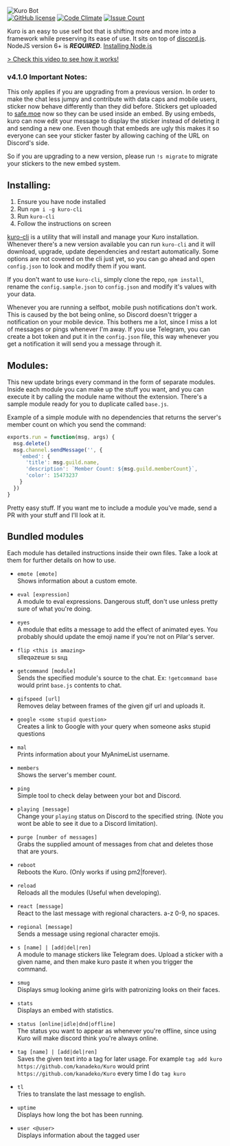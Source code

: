 ![Kuro Bot](http://i.imgur.com/ohS1PwH.png)   
[![GitHub license](https://img.shields.io/badge/license-MIT-blue.svg)](https://raw.githubusercontent.com/kanadeko/Kuro/master/LICENSE)
[![Code Climate](https://codeclimate.com/github/kanadeko/Kuro/badges/gpa.svg)](https://codeclimate.com/github/kanadeko/Kuro)
[![Issue Count](https://codeclimate.com/github/kanadeko/Kuro/badges/issue_count.svg)](https://codeclimate.com/github/kanadeko/Kuro)

Kuro is an easy to use self bot that is shifting more and more into a framework while preserving its ease of use. It sits on top of [discord.js](https://github.com/hydrabolt/discord.js/). 
NodeJS version 6+ is ***REQUIRED***. [Installing Node.js](https://nodejs.org/en/download/package-manager/)

[> Check this video to see how it works!](https://my.mixtape.moe/pwcrem.webm)

### v4.1.0 Important Notes:
This only applies if you are upgrading from a previous version.
In order to make the chat less jumpy and contribute with data caps and mobile users, sticker now behave differently than they did before. Stickers get uploaded to [safe.moe](https://safe.moe) now so they can be used inside an embed. By using embeds, kuro can now edit your message to display the sticker instead of deleting it and sending a new one. Even though that embeds are ugly this makes it so everyone can see your sticker faster by allowing caching of the URL on Discord's side.

So if you are upgrading to a new version, please run `!s migrate` to migrate your stickers to the new embed system.

## Installing:
1. Ensure you have node installed
2. Run `npm i -g kuro-cli`
3. Run `kuro-cli`
4. Follow the instructions on screen

[kuro-cli](https://github.com/Pitu/kuro-cli) is a utility that will install and manage your Kuro installation. Whenever there's a new version available you can run `kuro-cli` and it will download, upgrade, update dependencies and restart automatically. Some options are not covered on the cli just yet, so you can go ahead and open `config.json` to look and modify them if you want.

If you don't want to use `kuro-cli`, simply clone the repo, `npm install`, rename the `config.sample.json` to `config.json` and modify it's values with your data.

Whenever you are running a selfbot, mobile push notifications don't work. This is caused by the bot being online, so Discord doesn't trigger a notification on your mobile device. This bothers me a lot, since I miss a lot of messages or pings whenever I'm away. If you use Telegram, you can create a bot token and put it in the `config.json` file, this way whenever you get a notification it will send you a message through it.

## Modules:
This new update brings every command in the form of separate modules. Inside each module you can make up the stuff you want, and you can execute it by calling the module name without the extension. There's a sample module ready for you to duplicate called `base.js`.

Example of a simple module with no dependencies that returns the server's member count on which you send the command:
```javascript
exports.run = function(msg, args) {
  msg.delete()
  msg.channel.sendMessage('', {
    'embed': {
      'title': msg.guild.name,
      'description': `Member Count: ${msg.guild.memberCount}`,
      'color': 15473237
    }
  })
}
```

Pretty easy stuff.
If you want me to include a module you've made, send a PR with your stuff and I'll look at it.

## Bundled modules

Each module has detailed instructions inside their own files. Take a look at them for further details on how to use.

- `emote [emote]`  
  Shows information about a custom emote.

- `eval [expression]`  
  A module to eval expressions. Dangerous stuff, don't use unless pretty sure of what you're doing.
  
- `eyes`  
  A module that edits a message to add the effect of animated eyes. You probably should update the emoji name if you're not on Pilar's server.

- `flip <this is amazing>`  
  sllɐqǝzɐɯɐ sı sıɥʇ

- `getcommand [module]`  
  Sends the specified module's source to the chat. Ex: `!getcommand base` would print `base.js` contents to chat.

- `gifspeed [url]`  
  Removes delay between frames of the given gif url and uploads it.

- `google <some stupid question>`  
  Creates a link to Google with your query when someone asks stupid questions

- `mal`  
  Prints information about your MyAnimeList username.

- `members`  
  Shows the server's member count.

- `ping`  
  Simple tool to check delay between your bot and Discord.

- `playing [message]`  
  Change your `playing` status on Discord to the specified string. (Note you wont be able to see it due to a Discord limitation).

- `purge [number of messages]`  
  Grabs the supplied amount of messages from chat and deletes those that are yours.

- `reboot`  
  Reboots the Kuro. (Only works if using pm2|forever).

- `reload`  
  Reloads all the modules (Useful when developing).

- `react [message]`  
  React to the last message with regional characters. a-z 0-9, no spaces.

- `regional [message]`  
  Sends a message using regional character emojis.

- `s [name] | [add|del|ren]`  
  A module to manage stickers like Telegram does. Upload a sticker with a given name, and then make kuro paste it when you trigger the command.

- `smug`  
  Displays smug looking anime girls with patronizing looks on their faces.

- `stats`  
  Displays an embed with statistics.

- `status [online|idle|dnd|offline]`  
  The status you want to appear as whenever you're offline, since using Kuro will make discord think you're always online.

- `tag [name] | [add|del|ren]`  
  Saves the given text into a tag for later usage. For example `tag add kuro https://github.com/kanadeko/Kuro` would print `https://github.com/kanadeko/Kuro` every time I do `tag kuro`

- `tl`  
  Tries to translate the last message to english. 

- `uptime`  
  Displays how long the bot has been running.

- `user <@user>`  
  Displays information about the tagged user

